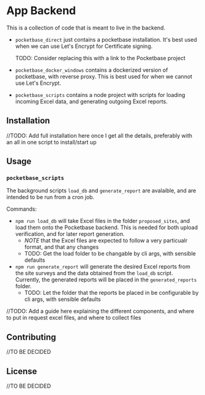 # App Backend

This is a collection of code that is meant to live in the backend.

- `pocketbase_direct` just contains a pocketbase installation.
  It's best used when we can use Let's Encrypt for Certificate signing.

  TODO: Consider replacing this with a link to the Pocketbase project

- `pocketbase_docker_windows` contains a dockerized version of pocketbase, with reverse proxy. 
  This is best used for when we cannot use Let's Encrypt. 

- `pocketbase_scripts` contains a node project with scripts for loading incoming Excel data, and generating outgoing Excel reports.

## Installation

//TODO: Add full installation here once I get all the details, 
preferably with an all in one script to install/start up

## Usage

### `pocketbase_scripts`

The background scripts `load_db` and `generate_report` are avalaible, and are intended to be run from a cron job.

Commands:
- `npm run load_db` will take Excel files in the folder `proposed_sites`, and load them onto the Pocketbase backend. This is needed for both upload verification, and for later report generation. 
  - *NOTE* that the Excel files are expected to follow a very particualr format, and that any changes 
  - TODO: Get the load folder to be changable by cli args, with sensible defaults
- `npm run generate_report` will generate the desired Excel reports from the site surveys and the data obtained from the `load_db` script. Currently, the generated reports will be placed in the `generated_reports` folder.
  - TODO: Let the folder that the reports be placed in be configurable by cli args, with sensible defaults

//TODO: Add a guide here explaining the different components, and where to put in request excel files,
and where to collect files

## Contributing

//TO BE DECIDED

## License

//TO BE DECIDED
